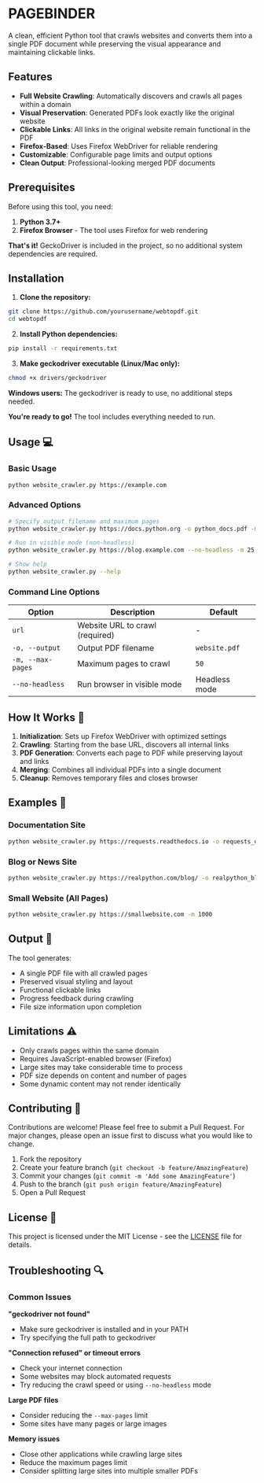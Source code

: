 # PAGEBINDER

A clean, efficient Python tool that crawls websites and converts them into a single PDF document while preserving the visual appearance and maintaining clickable links.

## Features 

- **Full Website Crawling**: Automatically discovers and crawls all pages within a domain
- **Visual Preservation**: Generated PDFs look exactly like the original website
- **Clickable Links**: All links in the original website remain functional in the PDF
- **Firefox-Based**: Uses Firefox WebDriver for reliable rendering
- **Customizable**: Configurable page limits and output options
- **Clean Output**: Professional-looking merged PDF documents

## Prerequisites 

Before using this tool, you need:

1. **Python 3.7+**
2. **Firefox Browser** - The tool uses Firefox for web rendering

**That's it!** GeckoDriver is included in the project, so no additional system dependencies are required.

## Installation 

1. **Clone the repository:**
```bash
git clone https://github.com/yourusername/webtopdf.git
cd webtopdf
```

2. **Install Python dependencies:**
```bash
pip install -r requirements.txt
```

3. **Make geckodriver executable (Linux/Mac only):**
```bash
chmod +x drivers/geckodriver
```

**Windows users:** The geckodriver is ready to use, no additional steps needed.

**You're ready to go!** The tool includes everything needed to run.

## Usage 💻

### Basic Usage
```bash
python website_crawler.py https://example.com
```

### Advanced Options
```bash
# Specify output filename and maximum pages
python website_crawler.py https://docs.python.org -o python_docs.pdf -m 100

# Run in visible mode (non-headless)
python website_crawler.py https://blog.example.com --no-headless -m 25

# Show help
python website_crawler.py --help
```

### Command Line Options

| Option | Description | Default |
|--------|-------------|---------|
| `url` | Website URL to crawl (required) | - |
| `-o, --output` | Output PDF filename | `website.pdf` |
| `-m, --max-pages` | Maximum pages to crawl | `50` |
| `--no-headless` | Run browser in visible mode | Headless mode |

## How It Works 🔧

1. **Initialization**: Sets up Firefox WebDriver with optimized settings
2. **Crawling**: Starting from the base URL, discovers all internal links
3. **PDF Generation**: Converts each page to PDF while preserving layout and links
4. **Merging**: Combines all individual PDFs into a single document
5. **Cleanup**: Removes temporary files and closes browser

## Examples 📖

### Documentation Site
```bash
python website_crawler.py https://requests.readthedocs.io -o requests_docs.pdf -m 75
```

### Blog or News Site
```bash
python website_crawler.py https://realpython.com/blog/ -o realpython_blog.pdf -m 100
```

### Small Website (All Pages)
```bash
python website_crawler.py https://smallwebsite.com -m 1000
```

## Output 📄

The tool generates:
- A single PDF file with all crawled pages
- Preserved visual styling and layout
- Functional clickable links
- Progress feedback during crawling
- File size information upon completion

## Limitations ⚠️

- Only crawls pages within the same domain
- Requires JavaScript-enabled browser (Firefox)
- Large sites may take considerable time to process
- PDF size depends on content and number of pages
- Some dynamic content may not render identically

## Contributing 🤝

Contributions are welcome! Please feel free to submit a Pull Request. For major changes, please open an issue first to discuss what you would like to change.

1. Fork the repository
2. Create your feature branch (`git checkout -b feature/AmazingFeature`)
3. Commit your changes (`git commit -m 'Add some AmazingFeature'`)
4. Push to the branch (`git push origin feature/AmazingFeature`)
5. Open a Pull Request

## License 📝

This project is licensed under the MIT License - see the [LICENSE](LICENSE) file for details.

## Troubleshooting 🔍

### Common Issues

**"geckodriver not found"**
- Make sure geckodriver is installed and in your PATH
- Try specifying the full path to geckodriver

**"Connection refused" or timeout errors**
- Check your internet connection
- Some websites may block automated requests
- Try reducing the crawl speed or using `--no-headless` mode

**Large PDF files**
- Consider reducing the `--max-pages` limit
- Some sites have many pages or large images

**Memory issues**
- Close other applications while crawling large sites
- Reduce the maximum pages limit
- Consider splitting large sites into multiple smaller PDFs